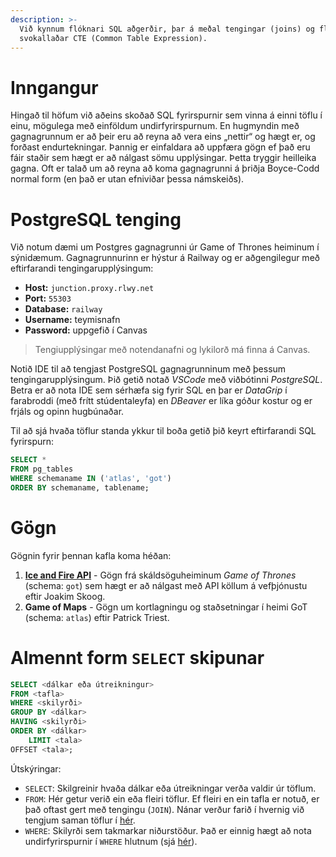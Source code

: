 ```yaml
---
description: >-
  Við kynnum flóknari SQL aðgerðir, þar á meðal tengingar (joins) og flóknari fyrirspurnir 
  svokallaðar CTE (Common Table Expression).
---
```


# Inngangur

Hingað til höfum við aðeins skoðað SQL fyrirspurnir sem vinna á einni töflu í einu, mögulega með
einföldum undirfyrirspurnum. En hugmyndin með gagnagrunnum er að þeir eru að reyna að vera eins
„nettir“ og hægt er, og forðast endurtekningar. Þannig er einfaldara að uppfæra gögn ef það eru fáir
staðir sem hægt er að nálgast sömu upplýsingar. Þetta tryggir heilleika gagna. Oft er talað um að
reyna að koma gagnagrunni á þriðja Boyce-Codd normal form (en það er utan efniviðar þessa
námskeiðs).

# PostgreSQL tenging

Við notum dæmi um Postgres gagnagrunni úr Game of Thrones heiminum í sýnidæmum. Gagnagrunnurinn er
hýstur á Railway og er aðgengilegur með eftirfarandi tengingarupplýsingum:

- **Host:** `junction.proxy.rlwy.net`
- **Port:** `55303`
- **Database:** `railway`
- **Username:** teymisnafn
- **Password:** uppgefið í Canvas

> Tengiupplýsingar með notendanafni og lykilorð má finna á Canvas.

Notið IDE til að tengjast PostgreSQL gagnagrunninum með þessum tengingarupplýsingum. Þið getið
notað _VSCode_ með viðbótinni _PostgreSQL_. Betra er að nota IDE sem sérhæfa sig fyrir SQL en þar er
_DataGrip_ í farabroddi (með frítt stúdentaleyfa) en _DBeaver_ er líka góður kostur og er frjáls og
opinn hugbúnaðar.

Til að sjá hvaða töflur standa ykkur til boða getið þið keyrt eftirfarandi SQL fyrirspurn:

```sql
SELECT *
FROM pg_tables
WHERE schemaname IN ('atlas', 'got')
ORDER BY schemaname, tablename;
```

# Gögn

Gögnin fyrir þennan kafla koma héðan:

1. [**Ice and Fire API**](https://anapioficeandfire.com/) - Gögn frá skáldsöguheiminum *Game of
   Thrones* (schema: `got`) sem hægt er að nálgast með API köllum á vefþjónustu eftir Joakim Skoog.
2. **Game of Maps** - Gögn um kortlagningu og staðsetningar í heimi GoT (schema: `atlas`) eftir
   Patrick Triest.

# Almennt form `SELECT` skipunar

```sql
SELECT <dálkar eða útreikningur>
FROM <tafla>
WHERE <skilyrði>
GROUP BY <dálkar>
HAVING <skilyrði>
ORDER BY <dálkar>
    LIMIT <tala>
OFFSET <tala>;
```

Útskýringar:

- `SELECT`: Skilgreinir hvaða dálkar eða útreikningar verða valdir úr töflum.
- `FROM`: Hér getur verið ein eða fleiri töflur. Ef fleiri en ein tafla er notuð, er það oftast
  gert með tengingu (`JOIN`). Nánar verður farið í hvernig við tengjum saman töflur í
  [hér](sql-advanced/joins.md).
- `WHERE`: Skilyrði sem takmarkar niðurstöður. Það er einnig hægt að nota undirfyrirspurnir
  í `WHERE` hlutnum (sjá [hér](sql-basics/subquery.md)). 

